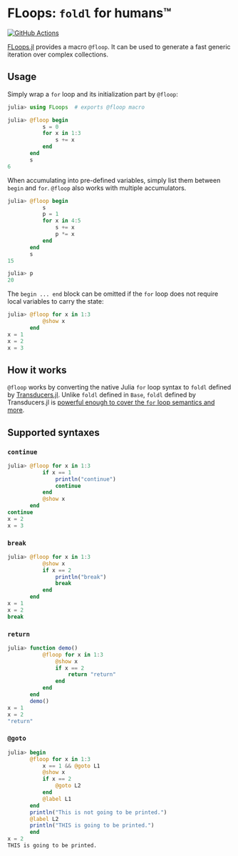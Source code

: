 # FLoops: `foldl` for humans™

[![GitHub Actions](https://github.com/tkf/FLoops.jl/workflows/Run%20tests/badge.svg)](https://github.com/tkf/FLoops.jl/actions?query=workflow%3A%22Run+tests%22)

[FLoops.jl](https://github.com/tkf/FLoops.jl) provides a macro
`@floop`.  It can be used to generate a fast generic iteration over
complex collections.

## Usage

Simply wrap a `for` loop and its initialization part by `@floop`:

```julia
julia> using FLoops  # exports @floop macro

julia> @floop begin
           s = 0
           for x in 1:3
               s += x
           end
       end
       s
6
```

When accumulating into pre-defined variables, simply list them between
`begin` and `for`.  `@floop` also works with multiple accumulators.

```julia
julia> @floop begin
           s
           p = 1
           for x in 4:5
               s += x
               p *= x
           end
       end
       s
15

julia> p
20
```

The `begin ... end` block can be omitted if the `for` loop does not
require local variables to carry the state:

```julia
julia> @floop for x in 1:3
           @show x
       end
x = 1
x = 2
x = 3
```

## How it works

`@floop` works by converting the native Julia `for` loop syntax to
`foldl` defined by
[Transducers.jl](https://github.com/tkf/Transducers.jl).  Unlike
`foldl` defined in `Base`, `foldl` defined by Transducers.jl is
[powerful enough to cover the `for` loop semantics and more](https://tkf.github.io/Transducers.jl/dev/manual/#Base.foreach).

## Supported syntaxes

### `continue`

```julia
julia> @floop for x in 1:3
           if x == 1
               println("continue")
               continue
           end
           @show x
       end
continue
x = 2
x = 3
```

### `break`

```julia
julia> @floop for x in 1:3
           @show x
           if x == 2
               println("break")
               break
           end
       end
x = 1
x = 2
break
```

### `return`

```julia
julia> function demo()
           @floop for x in 1:3
               @show x
               if x == 2
                   return "return"
               end
           end
       end
       demo()
x = 1
x = 2
"return"
```

### `@goto`

```julia
julia> begin
       @floop for x in 1:3
           x == 1 && @goto L1
           @show x
           if x == 2
               @goto L2
           end
           @label L1
       end
       println("This is not going to be printed.")
       @label L2
       println("THIS is going to be printed.")
       end
x = 2
THIS is going to be printed.
```
